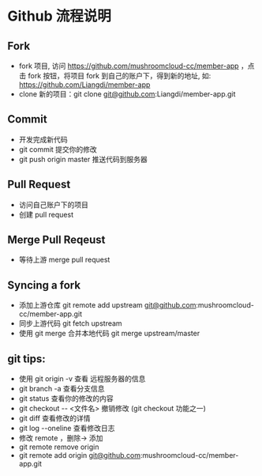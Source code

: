 # Github 流程说明

## Fork

- fork 项目,  访问 https://github.com/mushroomcloud-cc/member-app ，点击 fork 按钮，将项目 fork 到自己的账户下，得到新的地址, 如: https://github.com/Liangdi/member-app
- clone 新的项目：git clone git@github.com:Liangdi/member-app.git

## Commit

- 开发完成新代码
- git commit 提交你的修改
- git push origin master 推送代码到服务器

## Pull Request

- 访问自己账户下的项目
- 创建 pull request

## Merge Pull Reqeust

- 等待上游 merge pull request

## Syncing a fork

- 添加上游仓库  git remote add upstream git@github.com:mushroomcloud-cc/member-app.git
- 同步上游代码  git fetch upstream
- 使用 git merge 合并本地代码  git merge upstream/master

## git tips:
- 使用 git origin -v 查看 远程服务器的信息
- git branch -a  查看分支信息
- git status 查看你的修改的内容
- git checkout -- <文件名>  撤销修改 (git checkout 功能之一)
- git diff 查看修改的详情
- git log --oneline 查看修改日志
- 修改 remote ，删除-> 添加
- git remote remove origin
- git remote add origin git@github.com:mushroomcloud-cc/member-app.git